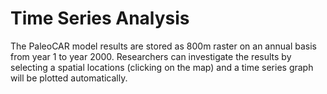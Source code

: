 # Time Series Analysis

The PaleoCAR model results are stored as 800m raster on an annual basis from
year 1 to year 2000. Researchers can investigate the results by selecting
a spatial locations (clicking on the map) and a time series graph will
be plotted automatically.


